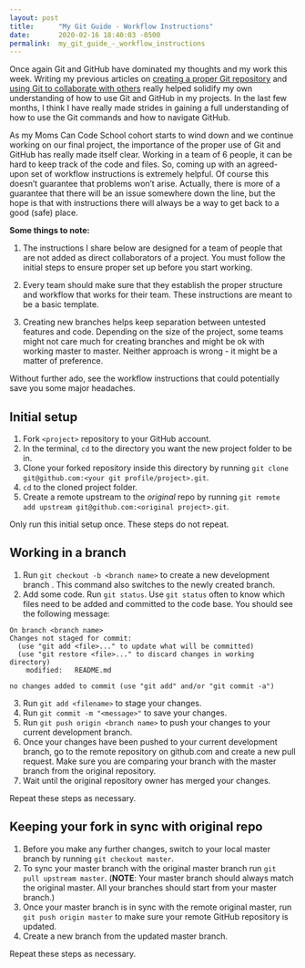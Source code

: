```yaml
---
layout: post
title:      "My Git Guide - Workflow Instructions"
date:       2020-02-16 18:40:03 -0500
permalink:  my_git_guide_-_workflow_instructions
---
```




Once again Git and GitHub have dominated my thoughts and my work this week.  Writing my previous articles on [creating a proper Git repository](http://yescano.com/my_git_guide_-_steps_to_creating_a_proper_git_repository) and [using Git to collaborate with others](http://yescano.com/my_git_guide_-_guidelines_to_using_git_and_github_with_collaborators) really helped solidify my own understanding of how to use Git and GitHub in my projects.  In the last few months, I think I have really made strides in gaining a full understanding of how to use the Git commands and how to navigate GitHub.

As my Moms Can Code School cohort starts to wind down and we continue working on our final project, the importance of the proper use of Git and GitHub has really made itself clear.  Working in a team of 6 people, it can be hard to keep track of the code and files.  So, coming up with an agreed-upon set of workflow instructions is extremely helpful.  Of course this doesn’t guarantee that problems won’t arise.  Actually, there is more of a guarantee that there will be an issue somewhere down the line, but the hope is that with instructions there will always be a way to get back to a good (safe) place.

**Some things to note:**
1. The instructions I share below are designed for a team of people that are not added as direct collaborators of a project.  You must follow the initial steps to ensure proper set up before you start working.

2. Every team should make sure that they establish the proper structure and workflow that works for their team.  These instructions are meant to be a basic template. 

3. Creating new branches helps keep separation between untested features and code.  Depending on the size of the project, some teams might not care much for creating branches and might be ok with working master to master.  Neither approach is wrong - it might be a matter of preference. 

Without further ado, see the workflow instructions that could potentially save you some major headaches.

## Initial setup

1. Fork `<project>` repository to your GitHub account.
2. In the terminal, `cd` to the directory you want the new project folder to be in.
3. Clone your forked repository inside this directory by running `git clone git@github.com:<your git profile/project>.git`.
4. `cd` to the cloned project folder. 
5. Create a remote upstream to the *original* repo by running `git remote add upstream git@github.com:<original project>.git`.

Only run this initial setup once. These steps do not repeat.

## Working in a branch 

1. Run `git checkout -b <branch name>` to create a new development branch . This command also switches to the newly created branch.
2. Add some code.  Run `git status`.  Use `git status` often to know which files need to be added and committed to the code base.  You should see the following message:

```
On branch <branch name>
Changes not staged for commit:
  (use "git add <file>..." to update what will be committed)
  (use "git restore <file>..." to discard changes in working directory)
	modified:   README.md

no changes added to commit (use "git add" and/or "git commit -a")
```

3. Run `git add <filename>` to stage your changes.
4. Run `git commit -m "<message>"`  to save your changes.
5. Run `git push origin <branch name>` to push your changes to your current development branch.
6. Once your changes have been pushed to your current development branch, go to the remote repository on github.com and create a new pull request. Make sure you are comparing your branch with the master branch from the original repository.
7. Wait until the original repository owner has merged your changes.

Repeat these steps as necessary.

## Keeping your fork in sync with original repo

1. Before you make any further changes, switch to your local master branch by running `git checkout master`.
2. To sync your master branch with the original master branch run `git pull upstream master`. (**NOTE**: Your master branch should always match the original master. All your branches should start from your master branch.)
3. Once your master branch is in sync with the remote original master, run `git push origin master` to make sure your remote GitHub repository is updated.
4. Create a new branch from the updated master branch.

Repeat these steps as necessary.

